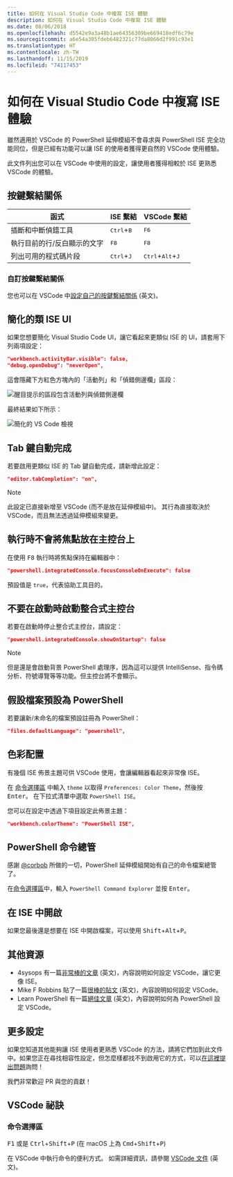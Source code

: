 ```yaml
---
title: 如何在 Visual Studio Code 中複寫 ISE 體驗
description: 如何在 Visual Studio Code 中複寫 ISE 體驗
ms.date: 08/06/2018
ms.openlocfilehash: d5542e9a3a48b1ae64356309be669418edf6c79e
ms.sourcegitcommit: a6e54a305fdeb6482321c77da8066d2f991c93e1
ms.translationtype: HT
ms.contentlocale: zh-TW
ms.lasthandoff: 11/15/2019
ms.locfileid: "74117453"
---
```

# <a name="how-to-replicate-the-ise-experience-in-visual-studio-code"></a>如何在 Visual Studio Code 中複寫 ISE 體驗

雖然適用於 VSCode 的 PowerShell 延伸模組不會尋求與 PowerShell ISE 完全功能同位，但是已經有功能可以讓 ISE 的使用者獲得更自然的 VSCode 使用體驗。

此文件列出您可以在 VSCode 中使用的設定，讓使用者獲得相較於 ISE 更熟悉 VSCode 的體驗。

## <a name="key-bindings"></a>按鍵繫結關係

| 函式                              | ISE 繫結                  | VSCode 繫結                              |
| ----------------                      | -----------                  | --------------                              |
| 插斷和中斷偵錯工具          | <kbd>Ctrl</kbd>+<kbd>B</kbd> | <kbd>F6</kbd>                               |
| 執行目前的行/反白顯示的文字 | <kbd>F8</kbd>                | <kbd>F8</kbd>                               |
| 列出可用的程式碼片段               | <kbd>Ctrl</kbd>+<kbd>J</kbd> | <kbd>Ctrl</kbd>+<kbd>Alt</kbd>+<kbd>J</kbd> |

### <a name="custom-key-bindings"></a>自訂按鍵繫結關係

您也可以在 VSCode 中[設定自己的按鍵繫結關係](https://code.visualstudio.com/docs/getstarted/keybindings#_custom-keybindings-for-refactorings) \(英文\)。

## <a name="simplified-ise-like-ui"></a>簡化的類 ISE UI

如果您想要簡化 Visual Studio Code UI，讓它看起來更類似 ISE 的 UI，請套用下列兩項設定：

```json
"workbench.activityBar.visible": false,
"debug.openDebug": "neverOpen",
```

這會隱藏下方紅色方塊內的「活動列」和「偵錯側邊欄」區段：

![醒目提示的區段包含活動列與偵錯側邊欄](images/How-To-Replicate-the-ISE-Experience-In-VSCode/1-highlighted-sidebar.png)

最終結果如下所示：

![簡化的 VS Code 檢視](images/How-To-Replicate-the-ISE-Experience-In-VSCode/2-simplified-ui.png)

## <a name="tab-completion"></a>Tab 鍵自動完成

若要啟用更類似 ISE 的 Tab 鍵自動完成，請新增此設定：

```json
"editor.tabCompletion": "on",
```

> [!NOTE]
> 此設定已直接新增至 VSCode (而不是放在延伸模組中)。 其行為直接取決於 VSCode，而且無法透過延伸模組來變更。

## <a name="no-focus-on-console-when-executing"></a>執行時不會將焦點放在主控台上

在使用 <kbd>F8</kbd> 執行時將焦點保持在編輯器中：

```json
"powershell.integratedConsole.focusConsoleOnExecute": false
```

預設值是 `true`，代表協助工具目的。

## <a name="dont-start-integrated-console-on-startup"></a>不要在啟動時啟動整合式主控台

若要在啟動時停止整合式主控台，請設定：

```json
"powershell.integratedConsole.showOnStartup": false
```

> [!NOTE]
> 但是還是會啟動背景 PowerShell 處理序，因為這可以提供 IntelliSense、指令碼分析、符號導覽等等功能。但主控台將不會顯示。

## <a name="assume-files-are-powershell-by-default"></a>假設檔案預設為 PowerShell

若要讓新/未命名的檔案預設註冊為 PowerShell：

```json
"files.defaultLanguage": "powershell",
```

## <a name="color-scheme"></a>色彩配置

有幾個 ISE 佈景主題可供 VSCode 使用，會讓編輯器看起來非常像 ISE。

在 [命令選擇區] 中輸入 `theme` 以取得 `Preferences: Color Theme`，然後按 <kbd>Enter</kbd>。
在下拉式清單中選取 `PowerShell ISE`。

您可以在設定中透過下項目設定此佈景主題：

```json
"workbench.colorTheme": "PowerShell ISE",
```

## <a name="powershell-command-explorer"></a>PowerShell 命令總管

感謝 [@corbob](https://github.com/corbob) 所做的一切，PowerShell 延伸模組開始有自己的命令檔案總管了。

在[命令選擇區]中，輸入 `PowerShell Command Explorer` 並按 <kbd>Enter</kbd>。

## <a name="open-in-the-ise"></a>在 ISE 中開啟

如果您最後還是想要在 ISE 中開啟檔案，可以使用 <kbd>Shift</kbd>+<kbd>Alt</kbd>+<kbd>P</kbd>。

## <a name="other-resources"></a>其他資源

- 4sysops 有一篇[非常棒的文章](https://4sysops.com/archives/make-visual-studio-code-look-and-behave-like-powershell-ise/) \(英文\)，內容說明如何設定 VSCode，讓它更像 ISE。
- Mike F Robbins 貼了一篇[很棒的貼文](https://mikefrobbins.com/2017/08/24/how-to-install-visual-studio-code-and-configure-it-as-a-replacement-for-the-powershell-ise/) \(英文\)，內容說明如何設定 VSCode。
- Learn PowerShell 有一篇[絕佳文章](https://www.learnpwsh.com/setup-vs-code-for-powershell/) \(英文\)，內容說明如何為 PowerShell 設定 VSCode。

## <a name="more-settings"></a>更多設定

如果您知道其他能夠讓 ISE 使用者更熟悉 VSCode 的方法，請將它們加到此文件中。如果您正在尋找相容性設定，但怎麼樣都找不到啟用它的方式，可以[在這裡提出問題](https://github.com/PowerShell/vscode-powershell/issues/new/choose)詢問！

我們非常歡迎 PR 與您的貢獻！

## <a name="vscode-tips"></a>VSCode 祕訣

### <a name="command-palette"></a>命令選擇區

<kbd>F1</kbd> 或是 <kbd>Ctrl</kbd>+<kbd>Shift</kbd>+<kbd>P</kbd> (在 macOS 上為 <kbd>Cmd</kbd>+<kbd>Shift</kbd>+<kbd>P</kbd>)

在 VSCode 中執行命令的便利方式。
如需詳細資訊，請參閱 [VSCode 文件](https://code.visualstudio.com/docs/getstarted/userinterface#_command-palette) (英文)。

[命令選擇區]: #command-palette
